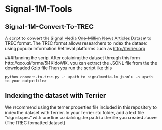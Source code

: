 # Signal-1M-Tools

## Signal-1M-Convert-To-TREC
A script to convert the [Signal Media One-Million News Articles Dataset](http://research.signalmedia.co/newsir16/signal-dataset.html)  to TREC format.
The TREC format allows researchers to index the dataset using popular Information Retrieval platforms such as http://terrier.org

###Running the script
After obtaining the dataset through this form http://goo.gl/forms/5i4KldoWIX, you can extract the JSONL file from the the downloaded Gzip file
Then you run the script like this

```
python convert-to-trec.py -i <path to signalmedia-1m.jsonl> -o <path to your outputfile>
```

## Indexing the dataset with Terrier
We recommend using the terrier.properties file included in this repository to index the dataset with Terrier.
In your Terrier etc folder, add a text file "signal.spec" with one line containing the path to the file you created above (The TREC formatted dataset)

